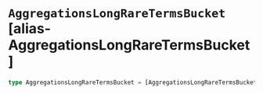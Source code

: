 # `AggregationsLongRareTermsBucket` [alias-AggregationsLongRareTermsBucket]
```typescript
type AggregationsLongRareTermsBucket = [AggregationsLongRareTermsBucketKeys](./AggregationsLongRareTermsBucketKeys.md) & { [property: string]: [AggregationsAggregate](./AggregationsAggregate.md) | [long](./long.md) | string;};
```
